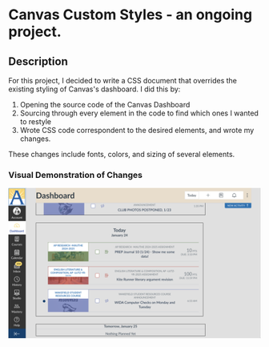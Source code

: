 # Canvas Custom Styles - an ongoing project.

## Description

For this project, I decided to write a CSS document that overrides the existing styling of Canvas's dashboard. I did this by:

1. Opening the source code of the Canvas Dashboard
2. Sourcing through every element in the code to find which ones I wanted to restyle
3. Wrote CSS code correspondent to the desired elements, and wrote my changes.

These changes include fonts, colors, and sizing of several elements.

### Visual Demonstration of Changes

![Custom Canvas Styles](new_canvas.png)

